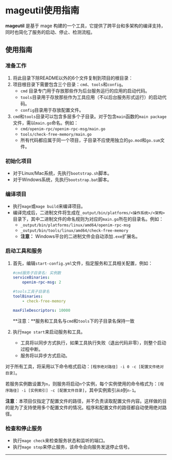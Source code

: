 # mageutil使用指南

**mageutil** 是基于 mage 构建的一个工具，它提供了跨平台和多架构的编译支持，同时也简化了服务的启动、停止、检测流程。

## 使用指南

### 准备工作

1. 将此目录下除README以外的6个文件复制到项目的根目录：
2. 项目根目录下需要包含三个目录：`cmd`、`tools`和`config`。
    - `cmd` 目录专门用于存放那些作为后台服务运行的应用的启动代码。
    - `tools`目录用于存放那些作为工具应用（不以后台服务形式运行）的启动代码。
    - `config`目录用于存放配置文件。
3. `cmd`和`tools`目录可以包含多层多个子目录。对于包含`main`函数的`main package`文件，需以`main.go`命名。例如：
    - `cmd/openim-rpc/openim-rpc-msg/main.go`
    - `tools/check-free-memory/main.go`
    - 所有代码都应属于同一个项目，子目录不应使用独立的`go.mod`和`go.sum`文件。

### 初始化项目

- 对于Linux/Mac系统，先执行`bootstrap.sh`脚本。
- 对于Windows系统，先执行`bootstrap.bat`脚本。

### 编译项目

- 执行`mage`或`mage build`来编译项目。
- 编译完成后，二进制文件将生成在`_output/bin/platforms/<操作系统>/<架构>`目录下，其中二进制文件的命名规则为对应的`main.go`所在的目录名。例如：
    - `_output/bin/platforms/linux/amd64/openim-rpc-msg`
    - `_output/bin/tools/linux/amd64/check-free-memory`
    - **注意：** Windows平台的二进制文件会自动添加`.exe`扩展名。

### 启动工具和服务

1. 首先，编辑`start-config.yml`文件，指定服务和工具相关配置，例如：

    ```yaml
    #cmd服务子目录名: 实例数
    serviceBinaries:
        openim-rpc-msg: 2
    
    #tools工具子目录名
    toolBinaries:
        - check-free-memory
    
    maxFileDescriptors: 10000
    ```

    **注意：**服务和工具名与`cmd`和`tools`下的子目录名保持一致

3. 执行`mage start`来启动服务和工具。
    
    - 工具将以同步方式执行，如果工具执行失败（退出代码非零），则整个启动过程中断。
    - 服务将以异步方式启动。

对于所有工具，将采用以下命令格式启动：`[程序绝对路径] -i 0 -c [配置文件绝对目录]`。

若服务实例数设置为`n`，则服务将启动`n`个实例，每个实例使用的命令格式为：`[程序路径] -i [实例索引] -c [配置文件目录]`，其中实例索引从`0`到`n-1`。

**注意**：本项目仅指定了配置文件的路径，并不负责读取配置文件内容。这样做的目的是为了支持使用多个配置文件的情况。程序和配置文件的路径都自动使用绝对路径。

### 检查和停止服务

- 执行`mage check`来检查服务状态和监听的端口。
- 执行`mage stop`来停止服务，该命令会向服务发送停止信号。

---

